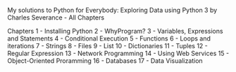 My solutions to Python for Everybody: Exploring Data using Python 3 by Charles Severance - All Chapters

Chapters
1 - Installing Python
2 - WhyProgram?
3 - Variables, Expressions and Statements
4 - Conditional Execution
5 - Functions
6 - Loops and iterations
7 - Strings
8 - Files
9 - List
10 - Dictionaries
11 - Tuples
12 - Regular Expression
13 - Network Programming
14 - Using Web Services
15 - Object-Oriented Proramming
16 - Databases
17 - Data Visualization
